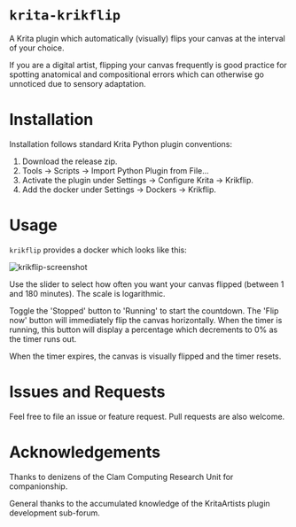 # `krita-krikflip`

A Krita plugin which automatically (visually) flips your canvas at the interval of your choice.

If you are a digital artist, flipping your canvas frequently is good practice for spotting anatomical and compositional errors which can otherwise go unnoticed due to sensory adaptation.

# Installation

 Installation follows standard Krita Python plugin conventions:
 
 1. Download the release zip.
 2. Tools → Scripts → Import Python Plugin from File...
 3. Activate the plugin under Settings → Configure Krita → Krikflip.
 4. Add the docker under Settings → Dockers → Krikflip.

# Usage

`krikflip` provides a docker which looks like this:

![krikflip-screenshot](https://github.com/user-attachments/assets/c0156835-8a95-4fd9-af12-068a03a389a5)

Use the slider to select how often you want your canvas flipped (between 1 and 180 minutes). The scale is logarithmic.

Toggle the 'Stopped' button to 'Running' to start the countdown. The 'Flip now' button will immediately flip the canvas horizontally. When the timer is running, this button will display a percentage which decrements to 0% as the timer runs out.

When the timer expires, the canvas is visually flipped and the timer resets.

# Issues and Requests

Feel free to file an issue or feature request. Pull requests are also welcome.

# Acknowledgements

Thanks to denizens of the Clam Computing Research Unit for companionship.

General thanks to the accumulated knowledge of the KritaArtists plugin development sub-forum.
